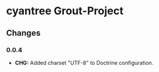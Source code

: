 cyantree Grout-Project
======================

Changes
-------

### 0.0.4

-   **CHG:** Added charset "UTF-8" to Doctrine configuration.
